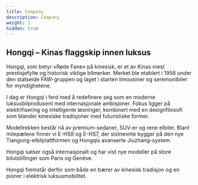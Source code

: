 ```yaml
---
title: Company
description: Company
weight: 1
hidden: true
---
```


## Hongqi – Kinas flaggskip innen luksus

Hongqi, som betyr «Røde Fane» på kinesisk, er et av Kinas mest prestisjefylte og historisk viktige bilmerker. Merket ble etablert i 1958 under den statseide FAW-gruppen og laget i starten limousiner og seremonibiler for myndighetene.

I dag er Hongqi i ferd med å redefinere seg som en moderne luksusbilprodusent med internasjonale ambisjoner. Fokus ligger på elektrifisering og intelligente løsninger, kombinert med en designfilosofi som blander kinesiske tradisjoner med futuristiske former.

Modellrekken består nå av premium-sedaner, SUV-er og rene elbiler. Blant milepælene finner vi E-HS9 og E-HS7, der sistnevnte bygger på den nye Tiangong-elbilplattformen og Hongqis avanserte Jiuzhang-system.

Hongqi satser også internasjonalt og har vist nye modeller på store bilutstillinger som Paris og Genève.

Hongqi fremstår derfor som både en bærer av kinesisk tradisjon og en pioner i elektrisk luksusmobilitet.